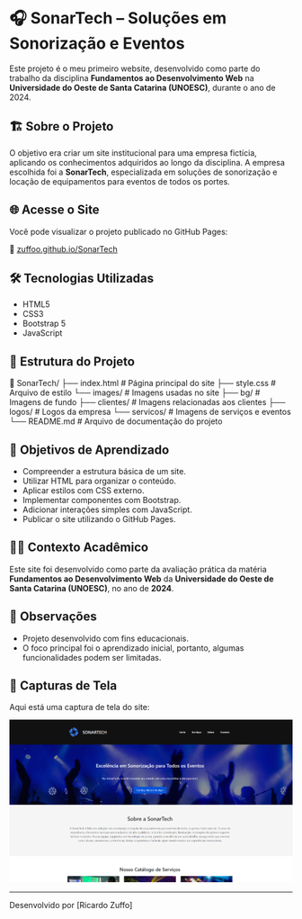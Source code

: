 # 🎧 SonarTech – Soluções em Sonorização e Eventos

Este projeto é o meu primeiro website, desenvolvido como parte do trabalho da disciplina **Fundamentos ao Desenvolvimento Web** na **Universidade do Oeste de Santa Catarina (UNOESC)**, durante o ano de 2024.

## 🏗️ Sobre o Projeto

O objetivo era criar um site institucional para uma empresa fictícia, aplicando os conhecimentos adquiridos ao longo da disciplina. A empresa escolhida foi a **SonarTech**, especializada em soluções de sonorização e locação de equipamentos para eventos de todos os portes.

## 🌐 Acesse o Site

Você pode visualizar o projeto publicado no GitHub Pages:

🔗 [zuffoo.github.io/SonarTech](https://zuffoo.github.io/SonarTech/)

## 🛠️ Tecnologias Utilizadas

- HTML5
- CSS3
- Bootstrap 5
- JavaScript

## 📄 Estrutura do Projeto

📁 SonarTech/ 
├── index.html # Página principal do site 
├── style.css # Arquivo de estilo 
└── images/ # Imagens usadas no site 
├── bg/ # Imagens de fundo 
├── clientes/ # Imagens relacionadas aos clientes 
├── logos/ # Logos da empresa
└── servicos/ # Imagens de serviços e eventos 
└── README.md # Arquivo de documentação do projeto

## 🎯 Objetivos de Aprendizado

- Compreender a estrutura básica de um site.
- Utilizar HTML para organizar o conteúdo.
- Aplicar estilos com CSS externo.
- Implementar componentes com Bootstrap.
- Adicionar interações simples com JavaScript.
- Publicar o site utilizando o GitHub Pages.

## 🧑‍🎓 Contexto Acadêmico

Este site foi desenvolvido como parte da avaliação prática da matéria **Fundamentos ao Desenvolvimento Web** da **Universidade do Oeste de Santa Catarina (UNOESC)**, no ano de **2024**.

## 📝 Observações

- Projeto desenvolvido com fins educacionais.
- O foco principal foi o aprendizado inicial, portanto, algumas funcionalidades podem ser limitadas.

## 📸 Capturas de Tela

Aqui está uma captura de tela do site:

![Captura de Tela do Site](homepage.png)

---

Desenvolvido por [Ricardo Zuffo]
